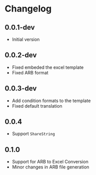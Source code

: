 # Changelog

## 0.0.1-dev

- Initial version

## 0.0.2-dev

- Fixed embeded the excel template
- Fixed ARB format

## 0.0.3-dev

- Add condition formats to the template
- Fixed default translation

## 0.0.4

- Support `ShareString`

## 0.1.0

- Support for ARB to Excel Conversion
- Minor changes in ARB file generation
